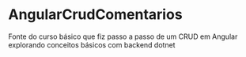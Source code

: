 # AngularCrudComentarios
Fonte do curso básico que fiz passo a passo de um CRUD em Angular explorando conceitos básicos com backend dotnet
